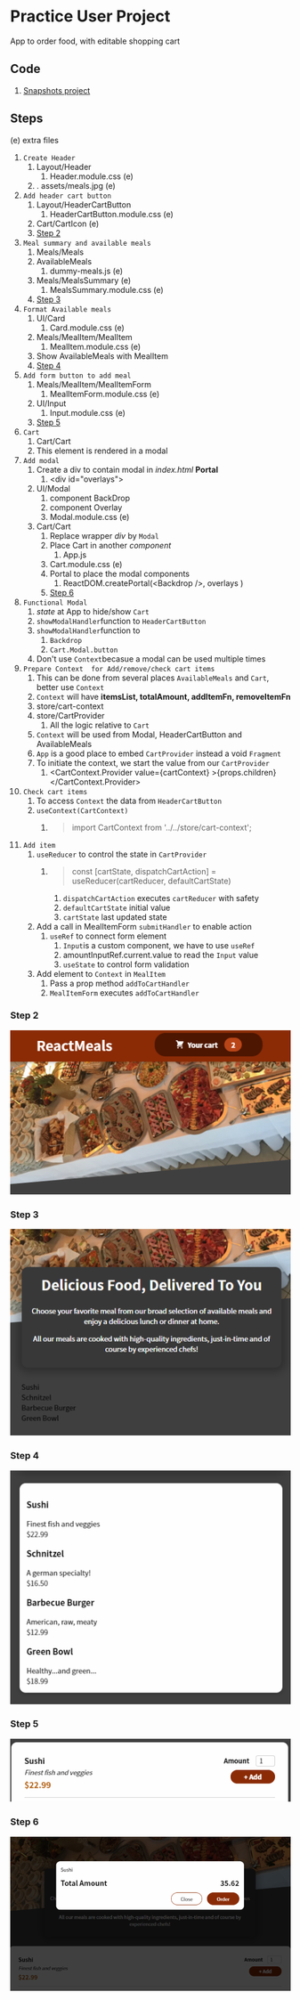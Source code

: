 # Practice User Project

App to order food, with editable shopping cart

## Code

1. [Snapshots project](https://github.com/academind/react-complete-guide-code/tree/11-practice-food-order-app)

## Steps

(e) extra files

1. `Create Header`
   1. Layout/Header
      1. Header.module.css (e)
   2. . assets/meals.jpg (e)
2. `Add header cart button`
   1. Layout/HeaderCartButton
      1. HeaderCartButton.module.css (e)
   2. Cart/CartIcon (e)
   3. [Step 2](#Step-2)
3. `Meal summary and available meals`
   1. Meals/Meals
   2. AvailableMeals
      1. dummy-meals.js (e)
   3. Meals/MealsSummary (e)
      1. MealsSummary.module.css (e)
   4. [Step 3](#Step-3)
4. `Format Available meals`
   1. UI/Card
      1. Card.module.css (e)
   2. Meals/MealItem/MealItem
      1. MealItem.module.css (e)
   3. Show AvailableMeals with MealItem
   4. [Step 4](#Step-4)
5. `Add form button to add meal`
   1. Meals/MealItem/MealItemForm
      1. MealItemForm.module.css (e)
   2. UI/Input
      1. Input.module.css (e)
   3. [Step 5](#Step-5)
6. `Cart`
   1. Cart/Cart
   2. This element is rendered in a modal
7. `Add modal`
   1. Create a div to contain modal in _index.html_ __Portal__
      1. \<div id="overlays"></div>
   2. UI/Modal
      1. component BackDrop
      2. component Overlay
      3. Modal.module.css (e)
   3. Cart/Cart
      1. Replace wrapper _div_ by `Modal`
      2. Place Cart in another _component_
         1. App.js
      3. Cart.module.css (e)
      4. Portal to place the modal components
         1. ReactDOM.createPortal(\<Backdrop />, overlays )
      5. [Step 6](#Step-6)
8. `Functional Modal`
   1. _state_ at App to hide/show `Cart`
   2. `showModalHandler`function to `HeaderCartButton`
   3. `showModalHandler`function to
      1. `Backdrop`
      2. `Cart.Modal.button`
   4. Don't use `Context`becasue a modal can be used multiple times
9. `Prepare Context  for Add/remove/check cart items`
   1. This can be done from several places `AvailableMeals` and `Cart`, better use `Context`
   2. `Context` will have __itemsList, totalAmount, addItemFn, removeItemFn__
   3. store/cart-context
   4. store/CartProvider
      1. All the logic relative to `Cart`
   5. `Context` will be used from Modal, HeaderCartButton and AvailableMeals
   6. `App` is a good place to embed `CartProvider` instead a void `Fragment`
   7. To initiate the context, we start the value from our `CartProvider`
      1. \<CartContext.Provider value={cartContext} >{props.children}</CartContext.Provider>
10. `Check cart items`
    1. To access `Context` the data from `HeaderCartButton`
    2. `useContext(CartContext)`
          1. > import CartContext from '../../store/cart-context';
11. `Add item`
    1. `useReducer` to control the state in `CartProvider`
       1. > const [cartState, dispatchCartAction] = useReducer(cartReducer, defaultCartState)
          1. `dispatchCartAction` executes `cartReducer` with safety
          2. `defaultCartState` initial value
          3. `cartState` last updated state
    2. Add a call in MealItemForm `submitHandler` to enable action
       1. `useRef` to connect form element
          1. `Input`is a custom component, we have to use `useRef`
          2. amountInputRef.current.value to read the `Input` value
          3. `useState` to control form validation
    3. Add element to `Context` in `MealItem` 
       1. Pass a prop method `addToCartHandler`
       2. `MealItemForm` executes `addToCartHandler` 

### Step 2

![image](images/s11-Header.PNG)

### Step 3

![image](images/s11-summary.PNG)

### Step 4

![image](images/s11-AvailableMeals.PNG)

### Step 5

![image](images/s11-addMeal.PNG)

### Step 6

![image](images/s11-cart.PNG)
